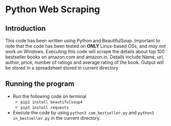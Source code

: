 # Python Web Scraping

## Introduction

This code has been written using Python and BeautifulSoup. Important to note that the code has been tested on **ONLY** Linux-based OSs, and _may not_ work on Windows.
Executing this code will scrape the details about top 100 bestseller books on amazon.com and amazon.in.
Details include Name, url, author, price, number of ratings and average rating of the book.
Output will be stored in a spreadsheet stored in current directory

## Running the program
- Run the following code on terminal
  - `pip3 install beautifulsoup4`
  - `pip3 install requests`
- Execute the code by using `python3 com_bestseller.py` and `python3 in_bestseller.py` in the current directory.
